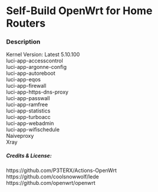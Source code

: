 
<h1>Self-Build OpenWrt for Home Routers</h1>

<h3>Description</h3>
Kernel Version: Latest 5.10.100<br>
luci-app-accesscontrol<br>
luci-app-argonne-config<br>
luci-app-autoreboot<br>
luci-app-eqos<br>
luci-app-firewall<br>
luci-app-https-dns-proxy<br>
luci-app-passwall<br>
luci-app-ramfree<br>
luci-app-statistics<br>
luci-app-turboacc<br>
luci-app-webadmin<br>
luci-app-wifischedule<br>
Naiveproxy<br>
Xray


<h5>Credits & License:</h5>
https://github.com/P3TERX/Actions-OpenWrt<br>
https://github.com/coolsnowwolf/lede<br>
https://github.com/openwrt/openwrt
